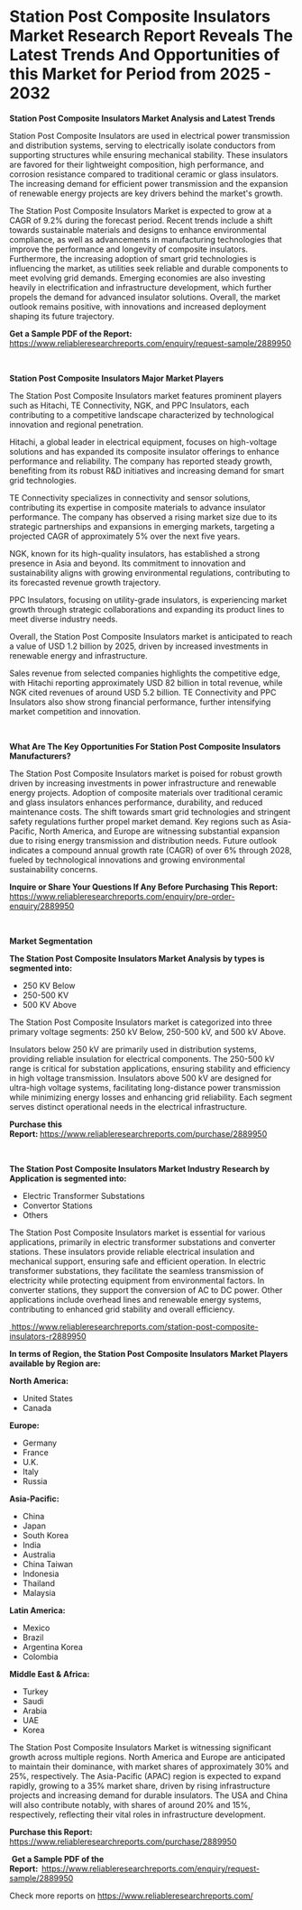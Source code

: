 <p><h1>Station Post Composite Insulators Market Research Report Reveals The Latest Trends And Opportunities of this Market for Period from 2025 - 2032</h1></p><p><strong>Station Post Composite Insulators Market Analysis and Latest Trends</strong></p>
<p><p>Station Post Composite Insulators are used in electrical power transmission and distribution systems, serving to electrically isolate conductors from supporting structures while ensuring mechanical stability. These insulators are favored for their lightweight composition, high performance, and corrosion resistance compared to traditional ceramic or glass insulators. The increasing demand for efficient power transmission and the expansion of renewable energy projects are key drivers behind the market's growth.</p><p>The Station Post Composite Insulators Market is expected to grow at a CAGR of 9.2% during the forecast period. Recent trends include a shift towards sustainable materials and designs to enhance environmental compliance, as well as advancements in manufacturing technologies that improve the performance and longevity of composite insulators. Furthermore, the increasing adoption of smart grid technologies is influencing the market, as utilities seek reliable and durable components to meet evolving grid demands. Emerging economies are also investing heavily in electrification and infrastructure development, which further propels the demand for advanced insulator solutions. Overall, the market outlook remains positive, with innovations and increased deployment shaping its future trajectory.</p></p>
<p><strong>Get a Sample PDF of the Report:&nbsp;</strong> <a href="https://www.reliableresearchreports.com/enquiry/request-sample/2889950?utm_campaign=2290&utm_medium=2&utm_source=Github&utm_content=ia&utm_term=14032025&utm_id=station-post-composite-insulators">https://www.reliableresearchreports.com/enquiry/request-sample/2889950</a></p>
<p>&nbsp;</p>
<p><strong>Station Post Composite Insulators Major Market Players</strong></p>
<p><p>The Station Post Composite Insulators market features prominent players such as Hitachi, TE Connectivity, NGK, and PPC Insulators, each contributing to a competitive landscape characterized by technological innovation and regional penetration. </p><p>Hitachi, a global leader in electrical equipment, focuses on high-voltage solutions and has expanded its composite insulator offerings to enhance performance and reliability. The company has reported steady growth, benefiting from its robust R&D initiatives and increasing demand for smart grid technologies.</p><p>TE Connectivity specializes in connectivity and sensor solutions, contributing its expertise in composite materials to advance insulator performance. The company has observed a rising market size due to its strategic partnerships and expansions in emerging markets, targeting a projected CAGR of approximately 5% over the next five years.</p><p>NGK, known for its high-quality insulators, has established a strong presence in Asia and beyond. Its commitment to innovation and sustainability aligns with growing environmental regulations, contributing to its forecasted revenue growth trajectory.</p><p>PPC Insulators, focusing on utility-grade insulators, is experiencing market growth through strategic collaborations and expanding its product lines to meet diverse industry needs. </p><p>Overall, the Station Post Composite Insulators market is anticipated to reach a value of USD 1.2 billion by 2025, driven by increased investments in renewable energy and infrastructure. </p><p>Sales revenue from selected companies highlights the competitive edge, with Hitachi reporting approximately USD 82 billion in total revenue, while NGK cited revenues of around USD 5.2 billion. TE Connectivity and PPC Insulators also show strong financial performance, further intensifying market competition and innovation.</p></p>
<p>&nbsp;</p>
<p><strong>What Are The Key Opportunities For Station Post Composite Insulators Manufacturers?</strong></p>
<p><p>The Station Post Composite Insulators market is poised for robust growth driven by increasing investments in power infrastructure and renewable energy projects. Adoption of composite materials over traditional ceramic and glass insulators enhances performance, durability, and reduced maintenance costs. The shift towards smart grid technologies and stringent safety regulations further propel market demand. Key regions such as Asia-Pacific, North America, and Europe are witnessing substantial expansion due to rising energy transmission and distribution needs. Future outlook indicates a compound annual growth rate (CAGR) of over 6% through 2028, fueled by technological innovations and growing environmental sustainability concerns.</p></p>
<p><strong>Inquire or Share Your Questions If Any Before Purchasing This Report:</strong> <a href="https://www.reliableresearchreports.com/enquiry/pre-order-enquiry/2889950?utm_campaign=2290&utm_medium=2&utm_source=Github&utm_content=ia&utm_term=14032025&utm_id=station-post-composite-insulators">https://www.reliableresearchreports.com/enquiry/pre-order-enquiry/2889950</a></p>
<p>&nbsp;</p>
<p><strong>Market Segmentation</strong></p>
<p><strong>The Station Post Composite Insulators Market Analysis by types is segmented into:</strong></p>
<p><ul><li>250 KV Below</li><li>250-500 KV</li><li>500 KV Above</li></ul></p>
<p><p>The Station Post Composite Insulators market is categorized into three primary voltage segments: 250 kV Below, 250-500 kV, and 500 kV Above. </p><p>Insulators below 250 kV are primarily used in distribution systems, providing reliable insulation for electrical components. The 250-500 kV range is critical for substation applications, ensuring stability and efficiency in high voltage transmission. Insulators above 500 kV are designed for ultra-high voltage systems, facilitating long-distance power transmission while minimizing energy losses and enhancing grid reliability. Each segment serves distinct operational needs in the electrical infrastructure.</p></p>
<p><strong>Purchase this Report:&nbsp;</strong><a href="https://www.reliableresearchreports.com/purchase/2889950?utm_campaign=2290&utm_medium=2&utm_source=Github&utm_content=ia&utm_term=14032025&utm_id=station-post-composite-insulators">https://www.reliableresearchreports.com/purchase/2889950</a></p>
<p>&nbsp;</p>
<p><strong>The Station Post Composite Insulators Market Industry Research by Application is segmented into:</strong></p>
<p><ul><li>Electric Transformer Substations</li><li>Convertor Stations</li><li>Others</li></ul></p>
<p><p>The Station Post Composite Insulators market is essential for various applications, primarily in electric transformer substations and converter stations. These insulators provide reliable electrical insulation and mechanical support, ensuring safe and efficient operation. In electric transformer substations, they facilitate the seamless transmission of electricity while protecting equipment from environmental factors. In converter stations, they support the conversion of AC to DC power. Other applications include overhead lines and renewable energy systems, contributing to enhanced grid stability and overall efficiency.</p></p>
<p><a href="https://www.reliableresearchreports.com/station-post-composite-insulators-r2889950?utm_campaign=2290&utm_medium=2&utm_source=Github&utm_content=ia&utm_term=14032025&utm_id=station-post-composite-insulators">&nbsp;https://www.reliableresearchreports.com/station-post-composite-insulators-r2889950</a></p>
<p><strong>In terms of Region, the Station Post Composite Insulators Market Players available by Region are:</strong></p>
<p>
    <p> <strong> North America: </strong>
        <ul>
            <li>United States</li>
            <li>Canada</li>
        </ul>
        </p> 
    <p> <strong> Europe: </strong>
        <ul>
            <li>Germany</li>
            <li>France</li>
            <li>U.K.</li>
            <li>Italy</li>
            <li>Russia</li>
        </ul>
        </p> 
    <p> <strong> Asia-Pacific: </strong>
        <ul>
            <li>China</li>
            <li>Japan</li>
            <li>South Korea</li>
            <li>India</li>
            <li>Australia</li>
            <li>China Taiwan</li>
            <li>Indonesia</li>
            <li>Thailand</li>
            <li>Malaysia</li>
        </ul>
        </p> 
    <p> <strong> Latin America: </strong>
        <ul>
            <li>Mexico</li>
            <li>Brazil</li>
            <li>Argentina Korea</li>
            <li>Colombia</li>
        </ul>
        </p> 
    <p> <strong> Middle East & Africa: </strong>
        <ul>
            <li>Turkey</li>
            <li>Saudi</li>
            <li>Arabia</li>
            <li>UAE</li>
            <li>Korea</li>
        </ul>
    </p>
    </p>
<p><p>The Station Post Composite Insulators Market is witnessing significant growth across multiple regions. North America and Europe are anticipated to maintain their dominance, with market shares of approximately 30% and 25%, respectively. The Asia-Pacific (APAC) region is expected to expand rapidly, growing to a 35% market share, driven by rising infrastructure projects and increasing demand for durable insulators. The USA and China will also contribute notably, with shares of around 20% and 15%, respectively, reflecting their vital roles in infrastructure development.</p></p>
<p><strong>Purchase this Report: </strong><a href="https://www.reliableresearchreports.com/purchase/2889950?utm_campaign=2290&utm_medium=2&utm_source=Github&utm_content=ia&utm_term=14032025&utm_id=station-post-composite-insulators">https://www.reliableresearchreports.com/purchase/2889950</a></p>
<p>&nbsp;<strong>Get a Sample PDF of the Report:&nbsp;&nbsp;</strong><a href="https://www.reliableresearchreports.com/enquiry/request-sample/2889950?utm_campaign=2290&utm_medium=2&utm_source=Github&utm_content=ia&utm_term=14032025&utm_id=station-post-composite-insulators">https://www.reliableresearchreports.com/enquiry/request-sample/2889950</a></p>
<p><strong></strong></p>
<p>Check more reports on <a href="https://www.reliableresearchreports.com/?utm_campaign=2290&utm_medium=2&utm_source=Github&utm_content=ia&utm_term=14032025&utm_id=station-post-composite-insulators">https://www.reliableresearchreports.com/</a></p>